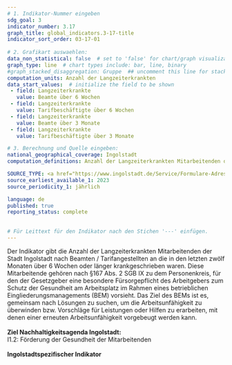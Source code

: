 ```yaml
---
# 1. Indikator-Nummer eingeben 
sdg_goal: 3 
indicator_number: 3.17
graph_title: global_indicators.3-17-title
indicator_sort_order: 03-17-01
 
# 2. Grafikart auswaehlen: 
data_non_statistical: false  # set to 'false' for chart/graph visualization 
graph_type: line  # chart types include: bar, line, binary 
#graph_stacked_disaggregation: Gruppe  ## uncomment this line for stacked bars. eplace 'Geschlecht' with the field of aggregation. 
computation_units: Anzahl der Langzeiterkrankten 
data_start_values:  # initialize the field to be shown  
 - field: Langzeiterkrankte
   value: Beamte über 6 Wochen
 - field: Langzeiterkrankte
   value: Tarifbeschäftigte über 6 Wochen
 - field: Langzeiterkrankte
   value: Beamte über 3 Monate
 - field: Langzeiterkrankte
   value: Tarifbeschäftigte über 3 Monate   

# 3. Berechnung und Quelle eingeben: 
national_geographical_coverage: Ingolstadt 
computation_definitions: Anzahl der Langzeiterkrankten Mitarbeitenden der Stadt Ingolstadt nach Beamten / Tarifangestellten

SOURCE_TYPE: <a href="https://www.ingolstadt.de/Service/Formulare-Adressen/Adressen/Organisations-und-Personalentwicklung.php?object=tx,2789.1.1&ModID=9&FID=3052.229.1&NavID=2789.804&La=1">Organisations- und Personalentwicklung Ingolstadt</a>  # data source  
source_earliest_available_1: 2023
source_periodicity_1: jährlich

language: de   
published: true 
reporting_status: complete
 
 
# Für Leittext für den Indikator nach den Stichen '---' einfügen. 
---
```

Der Indikator gibt die Anzahl der Langzeiterkrankten Mitarbeitenden der Stadt Ingolstadt nach Beamten / Tarifangestellten an die in den letzten zwölf Monaten über 6 Wochen oder länger krankgeschrieben waren. 
Diese Mitarbeitende gehören nach §167 Abs. 2 SGB IX zu dem Personenkreis, für den der Gesetzgeber eine besondere Fürsorgepflicht des Arbeitgebers zum Schutz der Gesundheit am Arbeitsplatz im Rahmen eines betrieblichen 
Eingliederungsmanagements (BEM) vorsieht. Das Ziel des BEMs ist es, gemeinsam nach Lösungen zu suchen, um die Arbeitsunfähigkeit zu überwinden bzw. Vorschläge für Leistungen oder Hilfen zu erarbeiten, mit
denen einer erneuten Arbeitsunfähigkeit vorgebeugt werden kann.<br>
<br>
<b>Ziel Nachhaltigkeitsagenda Ingolstadt:</b><br>
I1.2: Förderung der Gesundheit der Mitarbeitenden<br>
<br>
<b>Ingolstadtspezifischer Indikator</b>
